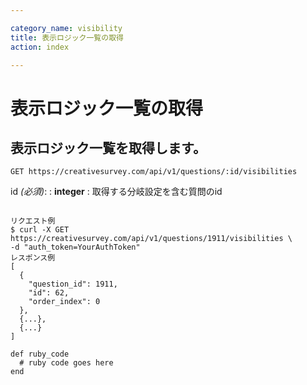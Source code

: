 ```yaml
---

category_name: visibility
title: 表示ロジック一覧の取得
action: index

---
```


# 表示ロジック一覧の取得

## 表示ロジック一覧を取得します。

`GET https://creativesurvey.com/api/v1/questions/:id/visibilities`

id _(必須)_:
: __integer__
: 取得する分岐設定を含む質問のid

~~~

リクエスト例
$ curl -X GET https://creativesurvey.com/api/v1/questions/1911/visibilities \
-d "auth_token=YourAuthToken"
レスポンス例
[
  {
    "question_id": 1911,
    "id": 62,
    "order_index": 0
  },
  {...},
  {...}
]

~~~

~~~
def ruby_code
  # ruby code goes here
end
~~~

